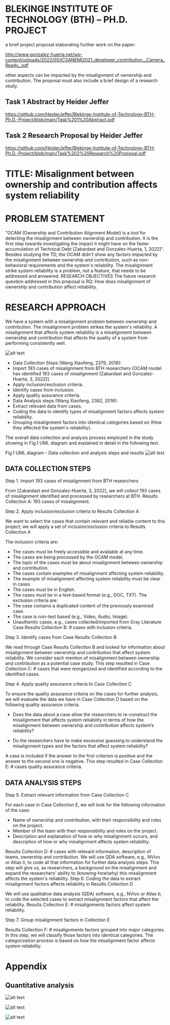 # BLEKINGE INSTITUTE OF TECHNOLOGY (BTH) – PH.D. PROJECT
 a brief project proposal elaborating further work on the paper:
 
http://www.gonzalez-huerta.net/wp-content/uploads/2022/05/ICSANEMI2021_developer_contribution__Camera_Ready_.pdf

other aspects can be impacted by the misalignment of ownership and contribution. The proposal must also include a brief design of a research study.

## Task 1 Abstract by Heider Jeffer

https://github.com/HeiderJeffer/Blekinge-Institute-of-Technology-BTH-Ph.D.-Project/blob/main/Task%201%20Abstract.pdf

## Task 2 Research Proposal by Heider Jeffer

https://github.com/HeiderJeffer/Blekinge-Institute-of-Technology-BTH-Ph.D.-Project/blob/main/Task%202%20Research%20Proposal.pdf


# TITLE: Misalignment between ownership and contribution affects system reliability
# PROBLEM STATEMENT	
"OCAM (Ownership and Contribution Alignment Model) is a tool for detecting the misalignment between ownership and contribution. It is the first step towards investigating the impact it might have on the faster accumulation of Technical Debt [Zabardast and Gonzalez-Huerta, 1, 2022]". Besides studying the TD, the OCAM didn't show any factors impacted by the misalignment between ownership and contribution, such as non-behavioral requirements and the system's reliability. The misalignment strike system reliability is a problem, not a feature, that needs to be addressed and answered.
RESEARCH OBJECTIVES 
The future research question addressed in this proposal is RQ: How does misalignment of ownership and contribution affect reliability.

# RESEARCH APPROACH	
We have a system with a misalignment problem between ownership and contribution. The misalignment problem strikes the system's reliability. A misalignment that affects system reliability is a misalignment between ownership and contribution that affects the quality of a system from performing consistently well.

![alt text](https://github.com/HeiderJeffer/BTH-Project/blob/main/image/Screenshot%202023-01-13%20211050.png)

-	Data Collection Steps (Wang Xiaofeng, 2379, 2016):
-	Import 193 cases of misalignment from BTH researchers [OCAM model has identified 193 cases of misalignment (Zabardast and Gonzalez-Huerta, 3, 2022)].
- Apply inclusion/exclusion criteria.
- Identify cases from inclusion.
- Apply quality assurance criteria.
-	Data Analysis steps (Wang Xiaofeng, 2382, 2016):
- Extract relevant data from cases.
- Coding the data to identify types of misalignment factors affects system reliability.
- Grouping misalignment factors into identical categories based on (How they affected the system's reliability).

The overall data collection and analysis process employed in the study showing in Fig.1 UML diagram and explained in detail in the following text.

Fig.1 UML diagram - Data collection and analysis steps and results
![alt text](https://github.com/HeiderJeffer/BTH-Project/blob/main/image/TS%202%20Diagram%20BTH%20Ph.D..drawio.png)


## DATA COLLECTION STEPS 

Step 1. Import 193 cases of misalignment from BTH researchers	
	
From [Zabardast and Gonzalez-Huerta, 3, 2022], we will collect 193 cases of misalignment identified and processed by researchers at BTH. Results Collection A: 193 cases of misalignment.	

Step 2. Apply inclusion/exclusion criteria to Results Collection A	

We want to select the cases that contain relevant and reliable content to this project; we will apply a set of inclusion/exclusion criteria to Results Collection A	

The inclusion criteria are:
-	The cases must be freely accessible and available at any time.
-	The cases are being processed by the OCAM model.
-	The topic of the cases must be about misalignment between ownership and contribution.
-	The cases contain examples of misalignment affecting system reliability. 
-	The example of misalignment affecting system reliability must be clear in cases 
-	The cases must be in English.
-	The cases must be in a text-based format (e.g., DOC, TXT).
The exclusion criteria are:
-	The case contains a duplicated content of the previously examined case.
-	The case is non-text based (e.g., Video, Audio, Image).
-	Unauthentic cases, e.g., cases collected/imported from Gray Literature 
Case Results Collection B: # cases with inclusion criteria.


Step 3. Identify cases from Case Results Collection B	

We read through Case Results Collection B and looked for information about misalignment between ownership and contribution that affect system reliability. We consider each mention of misalignment between ownership and contribution as a potential case study. This step resulted in Case Collection C: # cases that were reorganized and identified according to the identified cases.

Step 4. Apply quality assurance criteria to Case Collection C	
	
To ensure the quality assurance criteria on the cases for further analysis, we will evaluate the data we have in Case Collection D based on the following quality assurance criteria. 

-	Does the data about a case allow the researchers to re-construct the misalignment that affects system reliability in terms of how the misalignment between ownership and contribution affects system’s reliability?	

-	Do the researchers have to make excessive guessing to understand the misalignment types and the factors that affect system reliability?

 A case is included if the answer to the first criterion is positive and the answer to the second one is negative. This step resulted in Case Collection E: # cases quality assurance criteria.

## DATA ANALYSIS STEPS

Step 5. Extract relevant information from Case Collection C

For each case in Case Collection E, we will look for the following information of the case:
-	Name of ownership and contribution, with their responsibility and roles on the project.
-	Member of the team with their responsibility and roles on the project.
-	Description and explanation of how or why misalignment occurs, and description of how or why misalignment affects system reliability.

Results Collection D: # cases with relevant information, description of teams, ownership and contribution. We will use QDA software, e.g., NVivo or Atlas ti, to code all that information for further data analysis steps. This step will give us, as researchers, a background on the misalignment and expand the researchers' ability to (knowing-how\why) this misalignment affects the system's reliability.
Step 6. Coding the data to extract misalignment factors affects reliability in Results Collection D	
	
We will use qualitative data analysis (QDA) software, e.g., NVivo or Atlas ti, to code the selected cases to extract misalignment factors that affect the reliability. Results Collection E: # misalignments factors affect system reliability.

Step 7. Group misalignment factors in Collection E	

Results Collection F: # misalignments factors grouped into major categories. In this step, we will classify those factors into identical categories. The categorization process is based on how the misalignment factor affects system reliability.



# Appendix
## Quantitative analysis


![alt text](https://github.com/HeiderJeffer/Blekinge-Institute-of-Technology-BTH-Ph.D.-Project/blob/main/Quantitative%20analysis/Statistics%20-%20Heider%20Jeffer/1.jpg)


![alt text](https://github.com/HeiderJeffer/Blekinge-Institute-of-Technology-BTH-Ph.D.-Project/blob/main/Quantitative%20analysis/Statistics%20-%20Heider%20Jeffer/2.jpg)


![alt text](https://github.com/HeiderJeffer/Blekinge-Institute-of-Technology-BTH-Ph.D.-Project/blob/main/Quantitative%20analysis/Statistics%20-%20Heider%20Jeffer/3.jpg)



